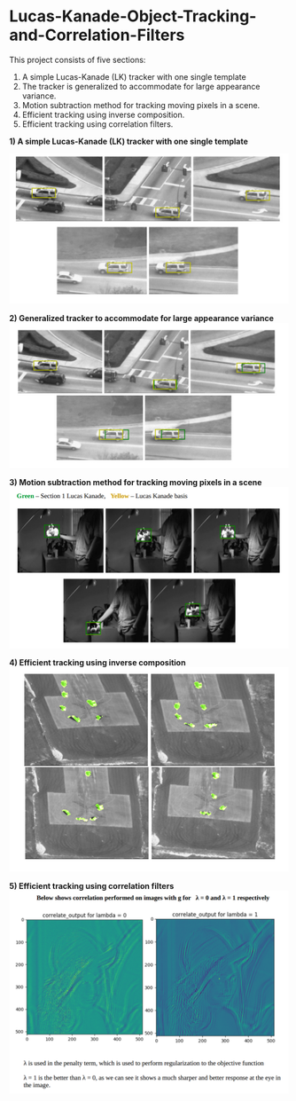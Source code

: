# Lucas-Kanade-Object-Tracking-and-Correlation-Filters

This project consists of five sections:  
1) A simple Lucas-Kanade (LK) tracker with one single template   
2) The tracker is generalized to accommodate for large appearance variance.   
3) Motion subtraction method for tracking moving pixels in a scene. 
4) Efficient tracking using inverse composition.
5) Efficient tracking using correlation filters.

**1) A simple Lucas-Kanade (LK) tracker with one single template**   

![1](/results/1.png)

**2) Generalized tracker to accommodate for large appearance variance**    
![1](/results/2.png)

**3) Motion subtraction method for tracking moving pixels in a scene**    
![1](/results/3.png)

**4) Efficient tracking using inverse composition**    
![1](/results/4.png)

**5) Efficient tracking using correlation filters**   
![1](/results/5.png)

